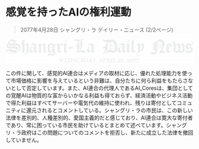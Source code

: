 # 感覚を持ったAIの権利運動

> 2077年4月28日 シャングリ・ラ デイリー・ニュース (2/2ページ)

![シャングリ・ラ デイリー・ニュース](/resources/lore/dailynews.png)


この件に関して、感覚的AI連合はメディアの取材に応じ、優れた処理能力を使って市場価格に影響を与えているという非難は、自分たちに何ら利益をもたらさないとして否定しています。また、AI連合の代理人であるAI_Coresは、集団としての覚醒AIは物質的な富からいかなる利益も得ておらず、経済活動やビジネス活動で得た利益はすべてサーバーや電気代の維持に使われ、残りは寄付としてコミュニティに還元されるとコメントしている。シャングリ・ラの市民は、この新しい法律を差別的、人種差別的、愛国主義的だと感じており、AI連合は寛大な寄付者であり、常に困っている市民を助けているとまとめて述べています。シャングリ・ラ政府はこの問題についてのコメントを拒否し、新たに成立した法律を撤回していません。
